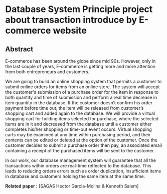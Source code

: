 # Database System Principle project about transaction introduce by E-commerce website



## Abstract

E-commerce has been around the globe since mid 90s. However, only in the last couple of years, E-commerce is getting more and more attention from both entrepreneurs and customers. 

We are going to build an online shopping system that permits a customer to submit online orders for items from an online store. The system will accept the customer's submission of a purchase order for the item in response to both quantity and time of submission and perform a real time decrease in item quantity in the database. If the customer doesn’t confirm his order payment before time out, the item will be released from customer’s shopping cart and added again to the database. We will provide a virtual shopping cart for holding items selected for purchase, where the selected items are in it and decreased from the database until a customer either completes his/her shopping or time-out event occurs. Virtual shopping carts may be examined at any time within purchasing period, and their contents can be edited or deleted at the option of the customer. Once the customer decides to submit a purchase order then pay, an associated email containing a receipt of the purchased items will be sent to the customer.

In our work, our database management system will guarantee that all the transactions within orders are real-time reflected to the database. This leads to reducing orders errors such as order duplication, insufficient items in database and customers holding the same item at the same time.

**Related paper :** [SAGAS Hector Garcia-Molina & Kenneth Salem]
 